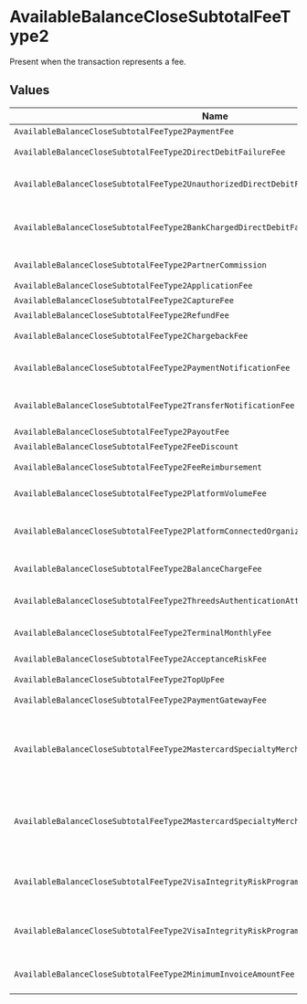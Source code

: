 # AvailableBalanceCloseSubtotalFeeType2

Present when the transaction represents a fee.


## Values

| Name                                                                                     | Value                                                                                    |
| ---------------------------------------------------------------------------------------- | ---------------------------------------------------------------------------------------- |
| `AvailableBalanceCloseSubtotalFeeType2PaymentFee`                                        | payment-fee                                                                              |
| `AvailableBalanceCloseSubtotalFeeType2DirectDebitFailureFee`                             | direct-debit-failure-fee                                                                 |
| `AvailableBalanceCloseSubtotalFeeType2UnauthorizedDirectDebitFee`                        | unauthorized-direct-debit-fee                                                            |
| `AvailableBalanceCloseSubtotalFeeType2BankChargedDirectDebitFailureFee`                  | bank-charged-direct-debit-failure-fee                                                    |
| `AvailableBalanceCloseSubtotalFeeType2PartnerCommission`                                 | partner-commission                                                                       |
| `AvailableBalanceCloseSubtotalFeeType2ApplicationFee`                                    | application-fee                                                                          |
| `AvailableBalanceCloseSubtotalFeeType2CaptureFee`                                        | capture-fee                                                                              |
| `AvailableBalanceCloseSubtotalFeeType2RefundFee`                                         | refund-fee                                                                               |
| `AvailableBalanceCloseSubtotalFeeType2ChargebackFee`                                     | chargeback-fee                                                                           |
| `AvailableBalanceCloseSubtotalFeeType2PaymentNotificationFee`                            | payment-notification-fee                                                                 |
| `AvailableBalanceCloseSubtotalFeeType2TransferNotificationFee`                           | transfer-notification-fee                                                                |
| `AvailableBalanceCloseSubtotalFeeType2PayoutFee`                                         | payout-fee                                                                               |
| `AvailableBalanceCloseSubtotalFeeType2FeeDiscount`                                       | fee-discount                                                                             |
| `AvailableBalanceCloseSubtotalFeeType2FeeReimbursement`                                  | fee-reimbursement                                                                        |
| `AvailableBalanceCloseSubtotalFeeType2PlatformVolumeFee`                                 | platform-volume-fee                                                                      |
| `AvailableBalanceCloseSubtotalFeeType2PlatformConnectedOrganizationsFee`                 | platform-connected-organizations-fee                                                     |
| `AvailableBalanceCloseSubtotalFeeType2BalanceChargeFee`                                  | balance-charge-fee                                                                       |
| `AvailableBalanceCloseSubtotalFeeType2ThreedsAuthenticationAttemptFee`                   | 3ds-authentication-attempt-fee                                                           |
| `AvailableBalanceCloseSubtotalFeeType2TerminalMonthlyFee`                                | terminal-monthly-fee                                                                     |
| `AvailableBalanceCloseSubtotalFeeType2AcceptanceRiskFee`                                 | acceptance-risk-fee                                                                      |
| `AvailableBalanceCloseSubtotalFeeType2TopUpFee`                                          | top-up-fee                                                                               |
| `AvailableBalanceCloseSubtotalFeeType2PaymentGatewayFee`                                 | payment-gateway-fee                                                                      |
| `AvailableBalanceCloseSubtotalFeeType2MastercardSpecialtyMerchantProgramProcessingFee`   | mastercard-specialty-merchant-program-processing-fee                                     |
| `AvailableBalanceCloseSubtotalFeeType2MastercardSpecialtyMerchantProgramRegistrationFee` | mastercard-specialty-merchant-program-registration-fee                                   |
| `AvailableBalanceCloseSubtotalFeeType2VisaIntegrityRiskProgramProcessingFee`             | visa-integrity-risk-program-processing-fee                                               |
| `AvailableBalanceCloseSubtotalFeeType2VisaIntegrityRiskProgramRegistrationFee`           | visa-integrity-risk-program-registration-fee                                             |
| `AvailableBalanceCloseSubtotalFeeType2MinimumInvoiceAmountFee`                           | minimum-invoice-amount-fee                                                               |